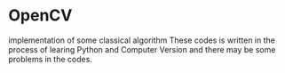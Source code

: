 # OpenCV
implementation of some classical algorithm
These codes is written in the process of learing Python and Computer Version and there may be some problems in the codes.
